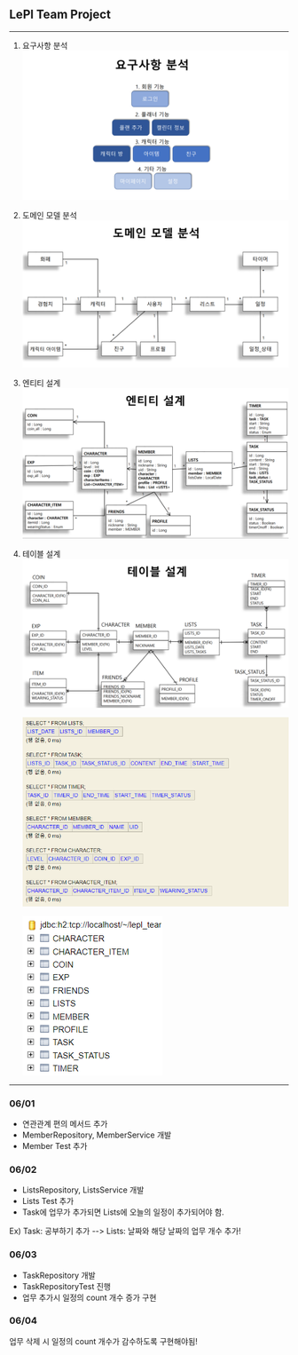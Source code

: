 ## LePl Team Project

-----------------

1. 요구사항 분석
    ![](img/step1.png)
2. 도메인 모델 분석
    ![](img/step2.png)
3. 엔티티 설계
    ![](img/step3.png)
4. 테이블 설계
    ![](img/step4.png)

    ![](img/table.png) 

    ![](img/table2.png)

------------------

### 06/01
* 연관관계 편의 메서드 추가
* MemberRepository, MemberService 개발
* Member Test 추가 

### 06/02
* ListsRepository, ListsService 개발
* Lists Test 추가 
* Task에 업무가 추가되면 Lists에 오늘의 일정이 추가되어야 함. 

Ex) Task: 공부하기 추가 --> Lists: 날짜와 해당 날짜의 업무 개수 추가! 

### 06/03
* TaskRepository 개발 
* TaskRepositoryTest 진행 
* 업무 추가시 일정의 count 개수 증가 구현

### 06/04

업무 삭제 시 일정의 count 개수가 감수하도록 구현해야됨! 